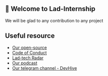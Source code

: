 ## 👋 Welcome to Lad-Internship

We will be glad to any contribution to any project

## Useful resource

- [Our open-source](https://github.com/lad-tech)
- [Code of Conduct](https://github.com/lad-tech/.github/blob/main/CODE_OF_CONDUCT.md#code-of-conduct)
- [Lad-tech Radar](https://lad-tech.github.io/)
- [Our podcast](https://music.yandex.ru/album/23061878)
- [Our telegram channel - DevHive](https://t.me/dev_hive)

<!--

**Here are some ideas to get you started:**

🙋‍♀️ A short introduction - what is your organization all about?
🌈 Contribution guidelines - how can the community get involved?
👩‍💻 Useful resources - where can the community find your docs? Is there anything else the community should know?
🍿 Fun facts - what does your team eat for breakfast?
🧙 Remember, you can do mighty things with the power of [Markdown](https://docs.github.com/github/writing-on-github/getting-started-with-writing-and-formatting-on-github/basic-writing-and-formatting-syntax)
-->
